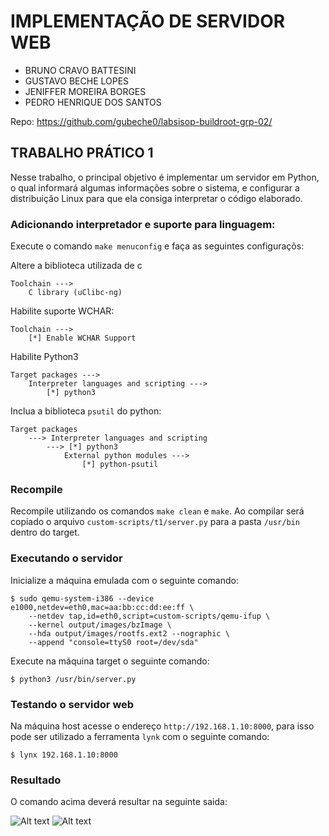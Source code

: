 # IMPLEMENTAÇÃO DE SERVIDOR WEB
<!-- ### Grupo 02 -->

- BRUNO CRAVO BATTESINI 
- GUSTAVO BECHE LOPES 
- JENIFFER MOREIRA BORGES 
- PEDRO HENRIQUE DOS SANTOS

Repo: https://github.com/gubeche0/labsisop-buildroot-grp-02/

## TRABALHO PRÁTICO 1
Nesse trabalho, o principal objetivo é implementar um servidor em Python, o qual informará algumas informações sobre o sistema, e configurar a distribuição Linux para que ela consiga interpretar o código elaborado.

### Adicionando interpretador e suporte para linguagem:

Execute o comando `make menuconfig` e faça as seguintes configuraçõs:

Altere a biblioteca utilizada de c

```
Toolchain ---> 
    C library (uClibc-ng)
```


Habilite suporte WCHAR:

```
Toolchain ---> 
    [*] Enable WCHAR Support
```

Habilite Python3

```
Target packages ---> 
    Interpreter languages and scripting ---> 
        [*] python3
```

Inclua a biblioteca `psutil` do python:

```
Target packages 
    ---> Interpreter languages and scripting 
        ---> [*] python3 
            External python modules ---> 
                [*] python-psutil
```


### Recompile

Recompile utilizando os comandos `make clean` e `make`. Ao compilar será copiado o arquivo `custom-scripts/t1/server.py` para a pasta `/usr/bin` dentro do target.

### Executando o servidor

Inicialize a máquina emulada com o seguinte comando:

```shell
$ sudo qemu-system-i386 --device e1000,netdev=eth0,mac=aa:bb:cc:dd:ee:ff \
	--netdev tap,id=eth0,script=custom-scripts/qemu-ifup \
	--kernel output/images/bzImage \
	--hda output/images/rootfs.ext2 --nographic \
	--append "console=ttyS0 root=/dev/sda" 
```

Execute na máquina target o seguinte comando: 

```shell
$ python3 /usr/bin/server.py
```

### Testando o servidor web

Na máquina host acesse o endereço `http://192.168.1.10:8000`, para isso pode ser utilizado a ferramenta `lynk` com o seguinte comando:

```shell
$ lynx 192.168.1.10:8000
```

### Resultado
O comando acima deverá resultar na seguinte saida:

![Alt text](<Captura de Tela 2023-09-13 às 18.08.30.png>)
![Alt text](<Captura de Tela 2023-09-13 às 18.08.39.png>)